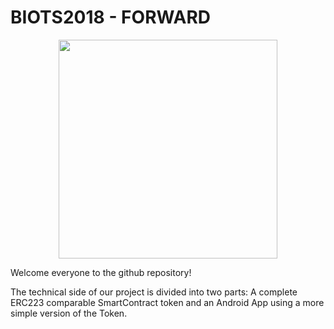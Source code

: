 # BIOTS2018 - FORWARD

<p align="center">
  <img src="https://raw.githubusercontent.com/ETHBiots2018/FORWARD/master/f-token.png" width="350"/>
</p>

Welcome everyone to the github repository!

The technical side of our project is divided into two parts: A complete ERC223 comparable SmartContract token and an Android App using a more simple version of the Token.
